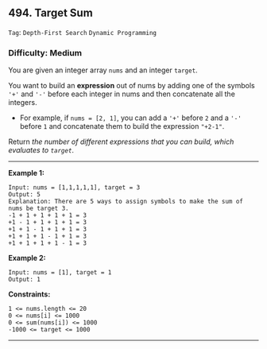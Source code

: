 ## 494. Target Sum

```Tag```: ```Depth-First Search``` ```Dynamic Programming```

### Difficulty: Medium

You are given an integer array ```nums``` and an integer ```target```.

You want to build an __expression__ out of nums by adding one of the symbols ```'+'``` and ```'-'``` before each integer in nums and then concatenate all the integers.

- For example, if ```nums = [2, 1]```, you can add a ```'+'``` before ```2``` and a ```'-'``` before ```1``` and concatenate them to build the expression ```"+2-1"```.

Return _the number of different expressions that you can build, which evaluates to ```target```_.

---

__Example 1:__
```
Input: nums = [1,1,1,1,1], target = 3
Output: 5
Explanation: There are 5 ways to assign symbols to make the sum of nums be target 3.
-1 + 1 + 1 + 1 + 1 = 3
+1 - 1 + 1 + 1 + 1 = 3
+1 + 1 - 1 + 1 + 1 = 3
+1 + 1 + 1 - 1 + 1 = 3
+1 + 1 + 1 + 1 - 1 = 3
```

__Example 2:__
```
Input: nums = [1], target = 1
Output: 1
```

__Constraints:__
```
1 <= nums.length <= 20
0 <= nums[i] <= 1000
0 <= sum(nums[i]) <= 1000
-1000 <= target <= 1000
```

---
